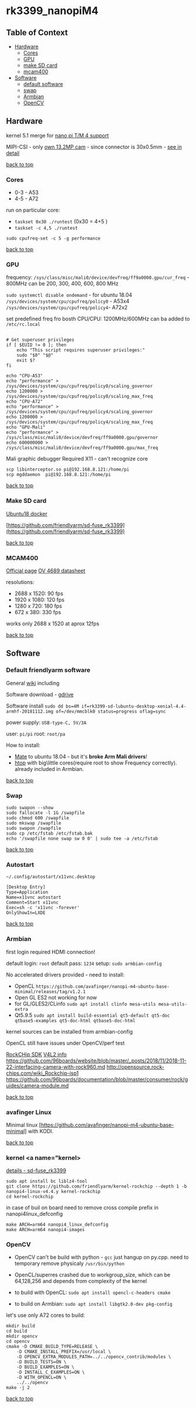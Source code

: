 rk3399_nanopiM4
========================
## Table of Context <a name="toc"></a>
- [Hardware](#hard)
	- [Cores](#cores)
	- [GPU](#gpu)
	- [make SD card](#makeSDcard)
	- [mcam400](#mcam400)
- [Software](#soft)
 	- [default software](#defaultSoft)
	- [swap](#swap)
	- [Armbian](#armbian)
	- [OpenCV](#opencv)

## Hardware <a name="hard"></a>

kernel 5.1 merge for [nano pi T/M 4 support](https://github.com/torvalds/linux/commit/6ad63dec9c2c80710896edd1996e56c54a230870)

MIPI-CSI - only [own 13.2MP cam](https://www.friendlyarm.com/index.php?route=product/product&path=78&product_id=228) - since connector is 30x0.5mm - [see in detail](http://wiki.friendlyarm.com/wiki/index.php/NanoPi_M4#Layout)

[back to top](#toc)

### Cores <a name="cores"></a>
 
- 0-3 - A53
- 4-5 - A72

run on particular core:

- `taskset 0x30 ./runtest` (0x30 = 4+5 )
- `taskset -c 4,5 ./runtest`

`sudo cpufreq-set -c 5 -g performance`

[back to top](#toc)

### GPU<a name="gpu"></a>
 
frequency: `/sys/class/misc/mali0/device/devfreq/ff9a0000.gpu/cur_freq` - 800MHz
can be 200, 300, 400, 600, 800 MHz


`sudo systemctl disable ondemand` - for ubuntu 18.04
`/sys/devices/system/cpu/cpufreq/policy0` - A53x4
`/sys/devices/system/cpu/cpufreq/policy4`- A72x2

set predefined freq fro bosth CPU/CPU: 1200MHz/600MHz
can ba added to `/etc/rc.local`

```

# Get superuser privileges
if [ $EUID != 0 ]; then
    echo "This script requires superuser privileges:"
    sudo "$0" "$@"
    exit $?
fi

echo "CPU-A53"
echo "performance" > /sys/devices/system/cpu/cpufreq/policy0/scaling_governor
echo 1200000 > /sys/devices/system/cpu/cpufreq/policy0/scaling_max_freq
echo "CPU-A72"
echo "performance" > /sys/devices/system/cpu/cpufreq/policy4/scaling_governor
echo 1200000 > /sys/devices/system/cpu/cpufreq/policy4/scaling_max_freq
echo "GPU-Mali"
echo "performance" > /sys/class/misc/mali0/device/devfreq/ff9a0000.gpu/governor
echo 600000000 > /sys/class/misc/mali0/device/devfreq/ff9a0000.gpu/max_freq
```


Mali graphic debugger
Required X11 - can't recognize core

```
scp libinterceptor.so pi@192.168.8.121:/home/pi
scp mgddaemon  pi@192.168.8.121:/home/pi
```

[back to top](#toc)

### Make SD card <a name="makeSDcard"></a>

[Ubuntu18 docker](https://github.com/friendlyarm/friendlyelec-ubuntu18-docker)

[https://github.com/friendlyarm/sd-fuse_rk3399](https://github.com/friendlyarm/sd-fuse_rk3399)

[back to top](#toc)

### MCAM400 <a name="cam400"></a>
[Official page](https://www.friendlyarm.com/index.php?route=product/product&path=78&product_id=247)
[OV 4689 datasheet](https://www.ovt.com/download/sensorpdf/136/OmniVision_OV4689.pdf)

resolutions:
- 2688 x 1520: 90 fps
- 1920 x 1080: 120 fps
- 1280 x 720: 180 fps
- 672 x 380: 330 fps

works only 2688 x 1520 at aprox 12fps

[back to top](#toc)

## Software <a name="soft"></a>

### Default friendlyarm software <a name="defaultSoft"> </a>

General [wiki](http://wiki.friendlyarm.com/wiki/index.php/NanoPi_M4) including

Software download - [gdrive](https://drive.google.com/drive/folders/1gaLKSlIHvqhJ5cASTFGSjJ9XvtgosZFQ)

Software install
`sudo dd bs=4M if=rk3399-sd-lubuntu-desktop-xenial-4.4-armhf-20181112.img of=/dev/mmcblk0 status=progress oflag=sync`


power supply: `USB-type-C, 5V/3A`

user: `pi/pi`
root: `root/pa`

How to install:

- [Mate](https://www.friendlyarm.com/Forum/viewtopic.php?f=62&t=2036) to ubuntu 18.04 - but it's **broke Arm Mali drivers**!
- [htop](https://github.com/avafinger/htop-2.1.1_enhanced-version/raw/master/htop/htop_2.1.1-3_arm64.deb) with big\little cores(require root to show Frequency correctly). already included in Armbian.

[back to top](#toc)

### Swap
```
sudo swapon --show
sudo fallocate -l 1G /swapfile
sudo chmod 600 /swapfile
sudo mkswap /swapfile
sudo swapon /swapfile
sudo cp /etc/fstab /etc/fstab.bak
echo '/swapfile none swap sw 0 0' | sudo tee -a /etc/fstab

```
[back to top](#toc)

### Autostart

`~/.config/autostart/x11vnc.desktop`

```
[Desktop Entry]
Type=Application
Name=x11vnc autostart
Comment=Start x11vnc
Exec=sh -c 'x11vnc -forever'
OnlyShowIn=LXDE
```

[back to top](#toc)


### Armbian <a name="armbian"></a>

first login required HDMI connection!

default login: `root`
default pass: `1234`
setup: `sudo armbian-config`

No accelerated drivers provided - need to install:

 - OpenCL `https://github.com/avafinger/nanopi-m4-ubuntu-base-minimal/releases/tag/v1.2.1`
 - Open GL ES2 not working for now
 - for GL/GLES2/CLinfo `sudo apt install clinfo mesa-utils mesa-utils-extra` 
 - Qt5.9.5 `sudo apt install build-essential qt5-default qt5-doc qtbase5-examples qt5-doc-html qtbase5-doc-html` 
 
kernel sources can be installed from armbian-config 

OpenCL still have issues under OpenCV/perf test

[RockCHip SDK](http://opensource.rock-chips.com/wiki_Source)
[V4L2 info](http://trac.gateworks.com/wiki/linux/v4l2)
https://github.com/96boards/website/blob/master/_posts/2018/11/2018-11-22-interfacing-camera-with-rock960.md
http://opensource.rock-chips.com/wiki_Rockchip-isp1
https://github.com/96boards/documentation/blob/master/consumer/rock/guides/camera-module.md

[back to top](#toc)

### avafinger Linux

Minimal linux [https://github.com/avafinger/nanopi-m4-ubuntu-base-minimal] with KODI.

[back to top](#toc)

### kernel <a name="kernel></a>

[details - sd-fuse_rk3399](https://github.com/friendlyarm/sd-fuse_rk3399)
 
```
sudo apt install bc liblz4-tool
git clone https://github.com/friendlyarm/kernel-rockchip --depth 1 -b nanopi4-linux-v4.4.y kernel-rockchip
cd kernel-rockchip
```
in case of buil on board need to remove cross compile prefix in nanopi4linux_defconfig

```
make ARCH=arm64 nanopi4_linux_defconfig
make ARCH=arm64 nanopi4-images
```


### OpenCV <a name ="opencv"></a>

- OpenCV can't be build with python - `gcc` just hangup on py.cpp. need to temporary remove physicaly `/usr/bin/python`
- OpenCL/superres crashed due to workgroup_size, which can be 64,128,256 and depends from complexity of the kernel

 - to build with OpenCL: `sudo apt install opencl-c-headers cmake`
 - to build on Armbian: `sudo apt install libgtk2.0-dev pkg-config`

let's use only A72 cores to build:

```
mkdir build
cd build
mkdir opencv
cd opencv
cmake -D CMAKE_BUILD_TYPE=RELEASE \
	-D CMAKE_INSTALL_PREFIX=/usr/local \
	-D OPENCV_EXTRA_MODULES_PATH=../../opencv_contrib/modules \
	-D BUILD_TESTS=ON \
	-D BUILD_EXAMPLES=ON \
	-D INSTALL_C_EXAMPLES=ON \
	-D WITH_OPENCL=ON \
	../../opencv
make -j 2
```


[back to top](#toc)
